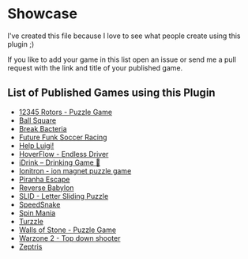 # Showcase
I've created this file because I love to see what people create using this plugin ;)

If you like to add your game in this list open an issue or send me a pull request with the link and title of your published game.

## List of Published Games using this Plugin

- [12345 Rotors - Puzzle Game](https://play.google.com/store/apps/details?id=com.ross.numbergame12345)
- [Ball Square](https://play.google.com/store/apps/details?id=com.mani.ballandsquare&hl=en_US)
- [Break Bacteria](https://play.google.com/store/apps/details?id=com.turkicgames.breakbacteria)
- [Future Funk Soccer Racing](https://play.google.com/store/apps/details?id=org.godotengine.cargame)
- [Help Luigi!](https://play.google.com/store/apps/details?id=com.bananaonfire.helpluigi)
- [HoverFlow - Endless Driver](https://play.google.com/store/apps/details?id=godot.pizzajuggler.hoverflow)
- [iDrink – Drinking Game 🍻](https://play.google.com/store/apps/details?id=com.garfsapps.umgole)
- [Ionitron - ion magnet puzzle game](https://play.google.com/store/apps/details?id=godot.pizzajuggler.ionitron)
- [Piranha Escape](https://play.google.com/store/apps/details?id=com.bitmagine.piranhaescape)
- [Reverse Babylon](https://play.google.com/store/apps/details?id=com.PlastilinLepim.babylon)
- [SLID - Letter Sliding Puzzle](https://play.google.com/store/apps/details?id=com.kamofa.slid)
- [SpeedSnake](https://play.google.com/store/apps/details?id=com.mosscrow.speedsnake)
- [Spin Mania](https://play.google.com/store/apps/details?id=com.kalzcoat.spinmania)
- [Turzzle](https://play.google.com/store/apps/details?id=com.bananaonfire.turzzle)
- [Walls of Stone - Puzzle Game](https://play.google.com/store/apps/details?id=dev.mintstudios.wos)
- [Warzone 2 - Top down shooter](https://play.google.com/store/apps/details?id=com.raptor.inc)
- [Zeptris](https://play.google.com/store/apps/details?id=net.wynoo.zeptris)
